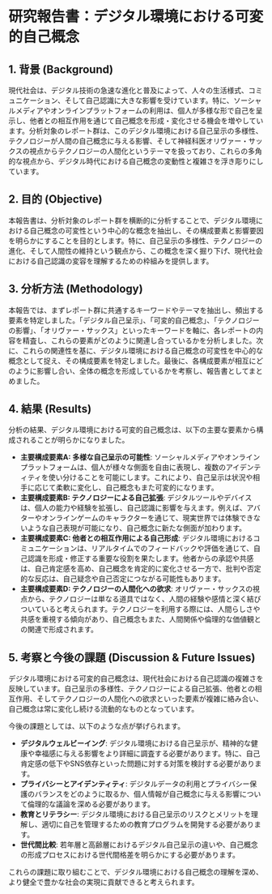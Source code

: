 # 研究報告書：デジタル環境における可変的自己概念

## 1. 背景 (Background)
現代社会は、デジタル技術の急速な進化と普及によって、人々の生活様式、コミュニケーション、そして自己認識に大きな影響を受けています。特に、ソーシャルメディアやオンラインプラットフォームの利用は、個人が多様な形で自己を呈示し、他者との相互作用を通じて自己概念を形成・変化させる機会を増やしています。分析対象のレポート群は、このデジタル環境における自己呈示の多様性、テクノロジーが人間の自己概念に与える影響、そして神経科医オリヴァー・サックスの視点からテクノロジーの人間化というテーマを扱っており、これらの多角的な視点から、デジタル時代における自己概念の変動性と複雑さを浮き彫りにしています。

## 2. 目的 (Objective)
本報告書は、分析対象のレポート群を横断的に分析することで、デジタル環境における自己概念の可変性という中心的な概念を抽出し、その構成要素と影響要因を明らかにすることを目的とします。特に、自己呈示の多様性、テクノロジーの進化、そして人間性の維持という観点から、この概念を深く掘り下げ、現代社会における自己認識の変容を理解するための枠組みを提供します。

## 3. 分析方法 (Methodology)
本報告では、まずレポート群に共通するキーワードやテーマを抽出し、頻出する要素を特定しました。「デジタル自己呈示」、「可変的自己概念」、「テクノロジーの影響」、「オリヴァー・サックス」といったキーワードを軸に、各レポートの内容を精査し、これらの要素がどのように関連し合っているかを分析しました。次に、これらの関連性を基に、デジタル環境における自己概念の可変性を中心的な概念として捉え、その構成要素を特定しました。最後に、各構成要素が相互にどのように影響し合い、全体の概念を形成しているかを考察し、報告書としてまとめました。

## 4. 結果 (Results)
分析の結果、デジタル環境における可変的自己概念は、以下の主要な要素から構成されることが明らかになりました。

- **主要構成要素A: 多様な自己呈示の可能性**: ソーシャルメディアやオンラインプラットフォームは、個人が様々な側面を自由に表現し、複数のアイデンティティを使い分けることを可能にします。これにより、自己呈示は状況や相手に応じて柔軟に変化し、自己概念もまた可変的になります。
- **主要構成要素B: テクノロジーによる自己拡張**: デジタルツールやデバイスは、個人の能力や経験を拡張し、自己認識に影響を与えます。例えば、アバターやオンラインゲームのキャラクターを通じて、現実世界では体験できないような自己表現が可能になり、自己概念に新たな側面が加わります。
- **主要構成要素C: 他者との相互作用による自己形成**: デジタル環境におけるコミュニケーションは、リアルタイムでのフィードバックや評価を通じて、自己認識を形成・修正する重要な役割を果たします。他者からの承認や共感は、自己肯定感を高め、自己概念を肯定的に変化させる一方で、批判や否定的な反応は、自己疑念や自己否定につながる可能性もあります。
- **主要構成要素D: テクノロジーの人間化への欲求**: オリヴァー・サックスの視点から、テクノロジーは単なる道具ではなく、人間の経験や感情と深く結びついていると考えられます。テクノロジーを利用する際には、人間らしさや共感を重視する傾向があり、自己概念もまた、人間関係や倫理的な価値観との関連で形成されます。

## 5. 考察と今後の課題 (Discussion & Future Issues)
デジタル環境における可変的自己概念は、現代社会における自己認識の複雑さを反映しています。自己呈示の多様性、テクノロジーによる自己拡張、他者との相互作用、そしてテクノロジーの人間化への欲求といった要素が複雑に絡み合い、自己概念は常に変化し続ける流動的なものとなっています。

今後の課題としては、以下のような点が挙げられます。

- **デジタルウェルビーイング**: デジタル環境における自己呈示が、精神的な健康や幸福感に与える影響をより詳細に調査する必要があります。特に、自己肯定感の低下やSNS依存といった問題に対する対策を検討する必要があります。
- **プライバシーとアイデンティティ**: デジタルデータの利用とプライバシー保護のバランスをどのように取るか、個人情報が自己概念に与える影響について倫理的な議論を深める必要があります。
- **教育とリテラシー**: デジタル環境における自己呈示のリスクとメリットを理解し、適切に自己を管理するための教育プログラムを開発する必要があります。
- **世代間比較**: 若年層と高齢層におけるデジタル自己呈示の違いや、自己概念の形成プロセスにおける世代間格差を明らかにする必要があります。

これらの課題に取り組むことで、デジタル環境における自己概念の理解を深め、より健全で豊かな社会の実現に貢献できると考えられます。
